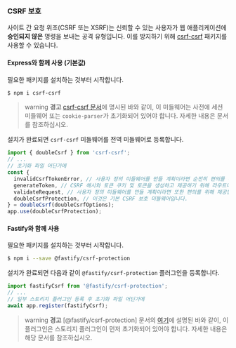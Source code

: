 ### CSRF 보호

사이트 간 요청 위조(CSRF 또는 XSRF)는 신뢰할 수 있는 사용자가 웹 애플리케이션에 **승인되지 않은** 명령을 보내는 공격 유형입니다. 이를 방지하기 위해 [csrf-csrf](https://github.com/Psifi-Solutions/csrf-csrf) 패키지를 사용할 수 있습니다.

#### Express와 함께 사용 (기본값)

필요한 패키지를 설치하는 것부터 시작합니다.

```bash
$ npm i csrf-csrf
```

> warning **경고** [csrf-csrf 문서](https://github.com/Psifi-Solutions/csrf-csrf?tab=readme-ov-file#getting-started)에 명시된 바와 같이, 이 미들웨어는 사전에 세션 미들웨어 또는 `cookie-parser`가 초기화되어 있어야 합니다. 자세한 내용은 문서를 참조하십시오.

설치가 완료되면 `csrf-csrf` 미들웨어를 전역 미들웨어로 등록합니다.

```typescript
import { doubleCsrf } from 'csrf-csrf';
// ...
// 초기화 파일 어딘가에
const {
  invalidCsrfTokenError, // 사용자 정의 미들웨어를 만들 계획이라면 순전히 편의를 위해 제공됩니다.
  generateToken, // CSRF 해시와 토큰 쿠키 및 토큰을 생성하고 제공하기 위해 라우트에서 사용합니다.
  validateRequest, // 사용자 정의 미들웨어를 만들 계획이라면 또한 편의를 위해 제공됩니다.
  doubleCsrfProtection, // 이것은 기본 CSRF 보호 미들웨어입니다.
} = doubleCsrf(doubleCsrfOptions);
app.use(doubleCsrfProtection);
```

#### Fastify와 함께 사용

필요한 패키지를 설치하는 것부터 시작합니다.

```bash
$ npm i --save @fastify/csrf-protection
```

설치가 완료되면 다음과 같이 `@fastify/csrf-protection` 플러그인을 등록합니다.

```typescript
import fastifyCsrf from '@fastify/csrf-protection';
// ...
// 일부 스토리지 플러그인 등록 후 초기화 파일 어딘가에
await app.register(fastifyCsrf);
```

> warning **경고** [@fastify/csrf-protection] 문서의 [여기](https://github.com/fastify/csrf-protection#usage)에 설명된 바와 같이, 이 플러그인은 스토리지 플러그인이 먼저 초기화되어 있어야 합니다. 자세한 내용은 해당 문서를 참조하십시오.
